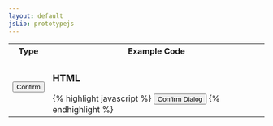 ```yaml
---
layout: default
jsLib: prototypejs
---
```


<table class="reporttable">
	<tr>
		<th>Type</th>
		<th>Example Code</th>
	</tr>
	<tr>
		<td><input type="button" class="btn btn-default cnqr-muted" onclick="CNQR.MessageBox.confirm('Lorem ipsum dolor sit amet, consectetur adipiscing elit.', {title:'Sample message title'})" value="Confirm" />
</td>
		<td>
		<h3> HTML </h3>
		{% highlight javascript %}
			<input type="button" class="btn btn-default cnqr-muted" onclick="CNQR.MessageBox.confirm('Lorem ipsum dolor sit amet, consectetur adipiscing elit.', {title:'Sample message title'})" value="Confirm Dialog" />
		{% endhighlight %}	
		</td>
	</tr>
</table>

<script>
</script>

